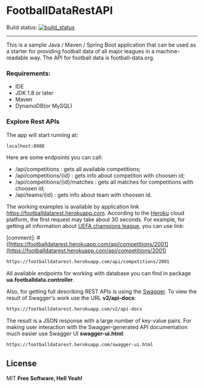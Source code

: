 # FootballDataRestAPI
Build status: [![build_status](https://travis-ci.com/AnGo84/FootballDataRestAPI.svg?branch=master)](https://travis-ci.com/AnGo84/FootballDataRestAPI.svg)
- - -
This is a sample Java / Maven / Spring Boot application that can be used as a starter for providing football data of all major leagues in a machine-readable way. The API for football data is football-data.org.

### Requirements:

- IDE
- JDK 1.8 or later
- Maven
- DynamoDB(or MySQL) 

### Explore Rest APIs
The app will start running at:
```sh
localhost:8088
```
Here are some endpoints you can call:
- /api/competitions : gets all available competitions;
- /api/competitions/{id} : gets info about competiton with choosen id;
- /api/competitions/{id}/matches : gets all matches for competitions with choosen id;
- /api/teams/{id} :  gets info about team with choosen id.

The working examples is available by application link https://footballdatarest.herokuapp.com.
According to the [Heroku] cloud platform, the first request may take about 30 seconds.
For example, for getting all information about [UEFA champions league], you can use link:

[comment]: # ([https://footballdatarest.herokuapp.com/api/competitions/2001](https://footballdatarest.herokuapp.com/api/competitions/2001)

```sh
https://footballdatarest.herokuapp.com/api/competitions/2001
```
All available endpoints for working with database you can find in package **ua.footballdata.controller**.

Also, for getting full describing REST APIs is using the [Swagger].
To view the result of Swagger's work use the URL **v2/api-docs**:

```sh
https://footballdatarest.herokuapp.com/v2/api-docs
```

The result is a JSON response with a large number of key-value pairs.
For making user interaction with the Swagger-generated API documentation much easier use Swagger UI **swagger-ui.html**:

```sh
https://footballdatarest.herokuapp.com/swagger-ui.html
```

License
----
MIT
**Free Software, Hell Yeah!**

[football-data.org]: <https://www.football-data.org/>
[UEFA champions league]: <https://www.uefa.com/uefachampionsleague/>
[Heroku]: <https://www.heroku.com/>
[Swagger]: <https://swagger.io/>

